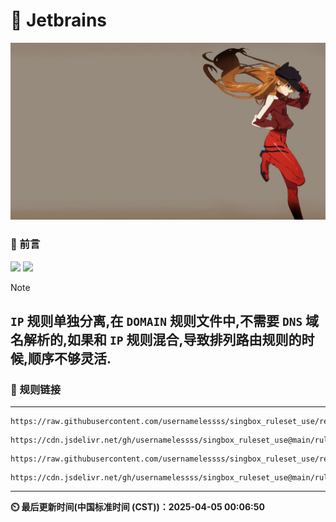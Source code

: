 
# 🧸 Jetbrains
![](https://raw.githubusercontent.com/usernamelessss/picture-bed/main/images/202504042256831.jpg)
### 📣 前言
![](https://shields.io/badge/-移除重复规则-ff69b4) ![](https://shields.io/badge/-IP&nbsp;规则单独存放不与&nbsp;DOMAIN&nbsp;等混合-green)
> [!NOTE]
**`IP` 规则单独分离,在 `DOMAIN` 规则文件中,不需要 `DNS` 域名解析的,如果和 `IP` 规则混合,导致排列路由规则的时候,顺序不够灵活.**
---

###  🔗 规则链接
---

```url
https://raw.githubusercontent.com/usernamelessss/singbox_ruleset_use/refs/heads/main/rule/Jetbrains/Jetbrains_No_IP.json
```

```url
https://cdn.jsdelivr.net/gh/usernamelessss/singbox_ruleset_use@main/rule/Jetbrains/Jetbrains_No_IP.json
```

```url
https://raw.githubusercontent.com/usernamelessss/singbox_ruleset_use/refs/heads/main/rule/Jetbrains/Jetbrains_No_IP.srs
```

```url
https://cdn.jsdelivr.net/gh/usernamelessss/singbox_ruleset_use@main/rule/Jetbrains/Jetbrains_No_IP.srs
```

---
**⏲️ 最后更新时间(中国标准时间 (CST))：2025-04-05 00:06:50**